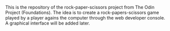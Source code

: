 This is the repository of the rock-paper-scissors project from The Odin Project (Foundations). The idea is to create a rock-papers-scissors game played by a player agains the computer through the web developer console. A graphical interface will be added later.
